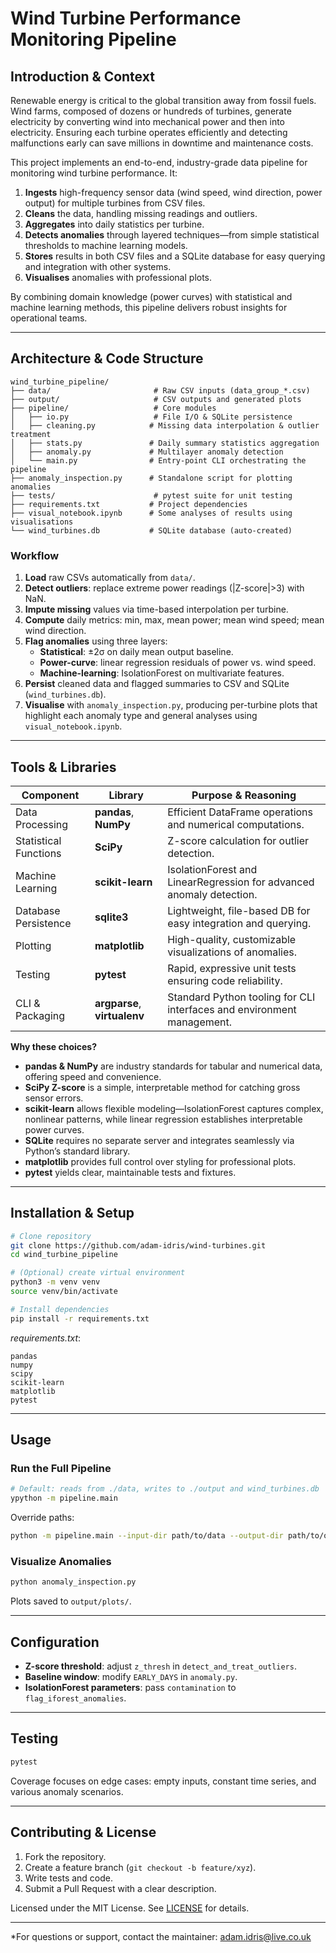 # Wind Turbine Performance Monitoring Pipeline

## Introduction & Context

Renewable energy is critical to the global transition away from fossil fuels. Wind farms, composed of dozens or hundreds of turbines, generate electricity by converting wind into mechanical power and then into electricity. Ensuring each turbine operates efficiently and detecting malfunctions early can save millions in downtime and maintenance costs.

This project implements an end-to-end, industry-grade data pipeline for monitoring wind turbine performance. It:

1. **Ingests** high-frequency sensor data (wind speed, wind direction, power output) for multiple turbines from CSV files.  
2. **Cleans** the data, handling missing readings and outliers.  
3. **Aggregates** into daily statistics per turbine.  
4. **Detects anomalies** through layered techniques—from simple statistical thresholds to machine learning models.  
5. **Stores** results in both CSV files and a SQLite database for easy querying and integration with other systems.  
6. **Visualises** anomalies with professional plots.  

By combining domain knowledge (power curves) with statistical and machine learning methods, this pipeline delivers robust insights for operational teams.

---

## Architecture & Code Structure

```
wind_turbine_pipeline/
├── data/                       # Raw CSV inputs (data_group_*.csv)
├── output/                     # CSV outputs and generated plots
├── pipeline/                   # Core modules
│   ├── io.py                   # File I/O & SQLite persistence
│   ├── cleaning.py            # Missing data interpolation & outlier treatment
│   ├── stats.py               # Daily summary statistics aggregation
│   ├── anomaly.py             # Multilayer anomaly detection
│   └── main.py                # Entry-point CLI orchestrating the pipeline
├── anomaly_inspection.py      # Standalone script for plotting anomalies
├── tests/                      # pytest suite for unit testing
├── requirements.txt           # Project dependencies
├── visual_notebook.ipynb      # Some analyses of results using visualisations
└── wind_turbines.db           # SQLite database (auto-created)
```

### Workflow

1. **Load** raw CSVs automatically from `data/`.  
2. **Detect outliers**: replace extreme power readings (|Z-score|>3) with NaN.  
3. **Impute missing** values via time-based interpolation per turbine.  
4. **Compute** daily metrics: min, max, mean power; mean wind speed; mean wind direction.  
5. **Flag anomalies** using three layers:
   - **Statistical**: ±2σ on daily mean output baseline.  
   - **Power-curve**: linear regression residuals of power vs. wind speed.  
   - **Machine-learning**: IsolationForest on multivariate features.  
6. **Persist** cleaned data and flagged summaries to CSV and SQLite (`wind_turbines.db`).  
7. **Visualise** with `anomaly_inspection.py`, producing per-turbine plots that highlight each anomaly type and general analyses using `visual_notebook.ipynb`.

---

## Tools & Libraries

| Component                  | Library                | Purpose & Reasoning                                              |
|----------------------------|------------------------|------------------------------------------------------------------|
| Data Processing            | **pandas**, **NumPy**  | Efficient DataFrame operations and numerical computations.       |
| Statistical Functions      | **SciPy**              | Z-score calculation for outlier detection.                      |
| Machine Learning           | **scikit-learn**       | IsolationForest and LinearRegression for advanced anomaly detection. |
| Database Persistence       | **sqlite3**            | Lightweight, file-based DB for easy integration and querying.     |
| Plotting                   | **matplotlib**         | High-quality, customizable visualizations of anomalies.           |
| Testing                    | **pytest**             | Rapid, expressive unit tests ensuring code reliability.          |
| CLI & Packaging            | **argparse**, **virtualenv** | Standard Python tooling for CLI interfaces and environment management. |

**Why these choices?**  
- **pandas & NumPy** are industry standards for tabular and numerical data, offering speed and convenience.  
- **SciPy Z-score** is a simple, interpretable method for catching gross sensor errors.  
- **scikit-learn** allows flexible modeling—IsolationForest captures complex, nonlinear patterns, while linear regression establishes interpretable power curves.  
- **SQLite** requires no separate server and integrates seamlessly via Python’s standard library.  
- **matplotlib** provides full control over styling for professional plots.  
- **pytest** yields clear, maintainable tests and fixtures.

---

## Installation & Setup

```bash
# Clone repository
git clone https://github.com/adam-idris/wind-turbines.git
cd wind_turbine_pipeline

# (Optional) create virtual environment
python3 -m venv venv
source venv/bin/activate

# Install dependencies
pip install -r requirements.txt
```

*requirements.txt*:
```
pandas
numpy
scipy
scikit-learn
matplotlib
pytest
```

---

## Usage

### Run the Full Pipeline
```bash
# Default: reads from ./data, writes to ./output and wind_turbines.db
ypython -m pipeline.main
```
Override paths:
```bash
python -m pipeline.main --input-dir path/to/data --output-dir path/to/output
```

### Visualize Anomalies
```bash
python anomaly_inspection.py
```
Plots saved to `output/plots/`.

---

## Configuration

- **Z-score threshold**: adjust `z_thresh` in `detect_and_treat_outliers`.  
- **Baseline window**: modify `EARLY_DAYS` in `anomaly.py`.  
- **IsolationForest parameters**: pass `contamination` to `flag_iforest_anomalies`.

---

## Testing

```bash
pytest
```
Coverage focuses on edge cases: empty inputs, constant time series, and various anomaly scenarios.

---

## Contributing & License

1. Fork the repository.  
2. Create a feature branch (`git checkout -b feature/xyz`).  
3. Write tests and code.  
4. Submit a Pull Request with a clear description.

Licensed under the MIT License. See [LICENSE](LICENSE) for details.

---

*For questions or support, contact the maintainer: adam.idris@live.co.uk
